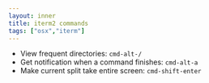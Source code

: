 ```yaml
---
layout: inner
title: iterm2 commands
tags: ["osx","iterm"]
---
```

* View frequent directories: `cmd-alt-/`
* Get notification when a command finishes: `cmd-alt-a`
* Make current split take entire screen: `cmd-shift-enter`
